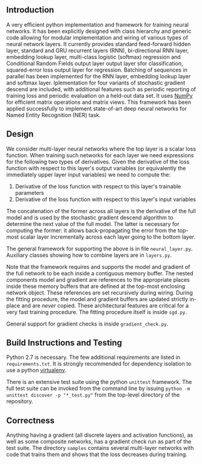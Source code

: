 ## Introduction

A very efficient python implementation and framework for training neural networks. It has been explicitly designed with class hierarchy and generic code allowing for modular implementation and wiring of various types of neural network layers. It currently provides standard feed-forward hidden layer, standard and GRU recurrent layers (RNN), bi-directional RNN layer, embedding lookup layer, multi-class logistic (softmax) regression and Conditional Random Fields output layer output layer sfor classification, squared-error loss output layer for regression. Batching of sequences in parallel has been implemented for the RNN layer, embedding lookup layer and softmax layer. Iplementation for four variants of stochastic gradient descend are included, with additional features such as periodic reporting of training loss and periodic evaluation on a held-out data set. It uses [NumPy](http://www.numpy.org/) for efficient matrix operations and matrix views. This framework has been applied successfully to implement state-of-art deep neural networks for Named Entity Recognition (NER) task.


## Design

We consider multi-layer neural networks where the top layer is a scalar loss function. When training such networks for each layer we need expressions for the following two types of derivatives. Given the derivative of the loss function with respect to this layer's output variables (or equivalently the immediately upper layer input variables) we need to compute the:

1. Derivative of the loss function with respect to this layer's trainable parameters
2. Derivative of the loss function with respect to this layer's input variables 

The concatenation of the former across all layers is the derivative of the full model and is used by the stochastic gradient descend algorithm to determine the next value of the full model. The latter is necessary for computing the former: it allows back-propagating the error from the top-most scalar layer incrementally across each layer going to the bottom layer. 

The general framework for supporting the above is in file `neural_layer.py`. Auxiliary classes showing how to combine layers are in `layers.py`.

Note that the framework requires and supports the model and gradient of the full network to be each inside a contiguous memory buffer. The nested components model and gradient are references to the appropriate places inside these memory buffers that are defined at the top-most enclosing network object. These references are set recursively during wiring. During the fitting procedure, the model and gradient buffers are updated strictly in-place and are *never* copied. These architectural features are critical for a very fast training procedure. The fitting procedure itself is inside `sgd.py`.

General support for gradient checks is inside `gradient_check.py`. 


## Build Instructions and Testing

Python 2.7 is necessary. The few additional requirements are listed in `requirements.txt`. It is strongly recommended for dependency isolation to use a python [virtualenv](https://virtualenv.pypa.io/en/stable/). 

There is an extensive test suite using the python `unittest` framework. The full test suite can be invoked from the command line by issuing `python -m unittest discover -p "*_test.py"` from the top-level directory of the repository.


## Correctness

Anything having a gradient (all discrete layers and activation functions), as well as some composite networks, has a gradient check run as part of the test suite. The directory `samples` contains several multi-layer networks with code that trains them and shows that the loss decreases during training.

